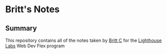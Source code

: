 # Britt's Notes

## Summary

This repository contains all of the notes taken by [Britt C](https://github.com/Britt4444) for the [Lighthouse Labs](https://www.lighthouselabs.ca/) Web Dev Flex program

